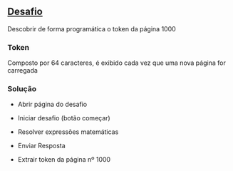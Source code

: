 ## [**Desafio**](https://agsoft.herokuapp.com)

Descobrir de forma programática o token da página 1000

### Token

Composto por 64 caracteres, é exibido cada vez que uma nova página for carregada

### Solução

* Abrir página do desafio

* Iniciar desafio (botão começar)

* Resolver expressões matemáticas

* Enviar Resposta 

* Extrair token da página nº 1000
